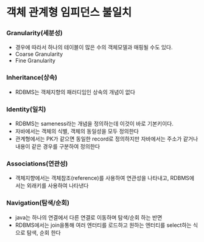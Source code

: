 # 객체 관계형 임피던스 불일치
### Granularity(세분성)
- 경우에 따라서 하나의 테이블이 많은 수의 객체모델과 매핑될 수도 있다.
- Coarse Granularity
- Fine Granularity
### Inheritance(상속)
- RDBMS는 객체지향의 패러디임인 상속의 개념이 없다
### Identity(일치)
- RDBMS는 sameness라는 개념을 정의하는데 이것이 바로 기본키이다.
- 자바에서는 객체의 식별, 객체의 동일성을 모두 정의한다
- 관계형에서는 PK가 같으면 동일한 record로 정의하지만 자바에서는 주소가 같거나 내용이 같은 경우를 구분하여 정의한다
### Associations(연관성)
- 객체지향에서는 객체참조(reference)를 사용하여 연관성을 나타내고, RDBMS에서는 외래키를 사용하여 나타낸다
### Navigation(탐색/순회)
- java는 하나의 연결에서 다른 연결로 이동하며 탐색/순회 하는 반면
- RDBMS에서는 join을통해 여러 엔터티를 로드하고 원하는 엔터티를 select하는 식으로 탐색, 순회 한다